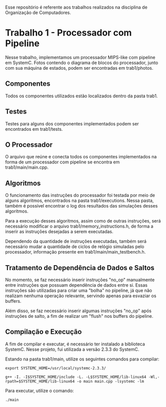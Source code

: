 Esse repositório é referente aos trabalhos realizados na disciplina de Organização de Computadores.

# Trabalho 1 - Processador com Pipeline

Nesse trabalho, implementamos um processador MIPS-like com pipeline em SystemC. Fotos contendo o diagrama de blocos do processador, junto com sua máquina de estados, podem ser encontradas em trab1/photos.

## Componentes

Todos os componentes utilizados estão localizados dentro da pasta trab1.

## Testes

Testes para alguns dos componentes implementados podem ser encontrados em trab1/tests.

## O Processador

O arquivo que reúne e conecta todos os componentes implementados na forma de um processador com pipeline se encontra em trab1/main/main.cpp.

## Algoritmos

O funcionamento das instruções do processador foi testada por meio de alguns algoritmos, encontrados na pasta trab1/executions. Nessa pasta, também é possível encontrar o log dos resultados das simulações desses algoritmos.

Para a execução desses algoritmos, assim como de outras instruções, será necessário modificar o arquivo trab1/memory_instructions.h, de forma a inserir as instruções desejadas a serem executadas. 

Dependendo da quantidade de instruções executadas, também será necessário mudar a quantidade de ciclos de relógio simuladas pelo processador, informação presente em trab1/main/main_testbench.h.

## Tratamento de Dependência de Dados e Saltos

No momento, se faz necessário inserir instruções "no_op" manualmente entre instruções que possuam dependência de dados entre si. Essas instruções são utilizadas para criar uma "bolha" no pipeline, já que não realizam nenhuma operação relevante, servindo apenas para esvaziar os buffers.

Além disso, se faz necessário inserir algumas instruções "no_op" após instruções de salto, a fim de realizar um "flush" nos buffers do pipeline.

## Compilação e Execução

A fim de compilar e executar, é necessário ter instalado a biblioteca SystemC. Nesse projeto, fui utilizada a versão 2.3.3 do SystemC.

Estando na pasta trab1/main, utilize os seguintes comandos para compilar:

```
export SYSTEMC_HOME=/usr/local/systemc-2.3.3/
```
```
g++ -I. -I$SYSTEMC_HOME/include -L. -L$SYSTEMC_HOME/lib-linux64 -Wl,-rpath=$SYSTEMC_HOME/lib-linux64 -o main main.cpp -lsystemc -lm
```

Para executar, utilize o comando:
```
./main
```